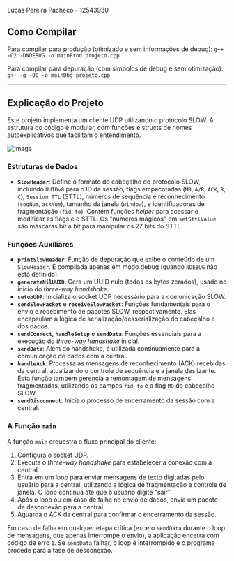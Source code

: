 Lucas Pereira Pacheco - 12543930

## Como Compilar

Para compilar para produção (otimizado e sem informações de debug):
`g++ -O2 -DNDEBUG -o mainProd projeto.cpp`

Para compilar para depuração (com símbolos de debug e sem otimização):
`g++ -g -O0 -o mainDbg projeto.cpp`

---

## Explicação do Projeto

Este projeto implementa um cliente UDP utilizando o protocolo SLOW. A estrutura do código é modular, com funções e structs de nomes autoexplicativos que facilitam o entendimento.

![image](https://github.com/user-attachments/assets/6af53ce6-6605-4ac7-880f-7cffe26a063b)

### Estruturas de Dados

-   **`SlowHeader`**: Define o formato do cabeçalho do protocolo SLOW, incluindo `UUIDv8` para o ID da sessão, flags empacotadas (`MB`, `A/R`, `ACK`, `R`, `C`), `Session TTL` (STTL), números de sequência e reconhecimento (`seqNum`, `ackNum`), tamanho da janela (`window`), e identificadores de fragmentação (`fid`, `fo`). Contém funções *helper* para acessar e modificar as flags e o STTL. Os "números mágicos" em `setSttlValue` são máscaras bit a bit para manipular os 27 bits do STTL.

### Funções Auxiliares

-   **`printSlowHeader`**: Função de depuração que exibe o conteúdo de um `SlowHeader`. É compilada apenas em modo debug (quando `NDEBUG` não está definido).
-   **`generateNilUUID`**: Gera um UUID nulo (todos os bytes zerados), usado no início do *three-way handshake*.
-   **`setupUDP`**: Inicializa o socket UDP necessário para a comunicação SLOW.
-   **`sendSlowPacket`** e **`receiveSlowPacket`**: Funções fundamentais para o envio e recebimento de pacotes SLOW, respectivamente. Elas encapsulam a lógica de serialização/desserialização do cabeçalho e dos dados.
-   **`sendConnect`**, **`handleSetup`** e **`sendData`**: Funções essenciais para a execução do *three-way handshake* inicial.
-   **`sendData`**: Além do handshake, é utilizada continuamente para a comunicação de dados com a central.
-   **`handleAck`**: Processa as mensagens de reconhecimento (ACK) recebidas da central, atualizando o controle de sequência e a janela deslizante. Esta função também gerencia a remontagem de mensagens fragmentadas, utilizando os campos `fid`, `fo` e a flag `MB` do cabeçalho SLOW.
-   **`sendDisconnect`**: Inicia o processo de encerramento da sessão com a central.

### A Função `main`

A função `main` orquestra o fluxo principal do cliente:

1.  Configura o socket UDP.
2.  Executa o *three-way handshake* para estabelecer a conexão com a central.
3.  Entra em um loop para enviar mensagens de texto digitadas pelo usuário para a central, utilizando a lógica de fragmentação e controle de janela. O loop continua até que o usuário digite "sair".
4.  Após o loop ou em caso de falha no envio de dados, envia um pacote de desconexão para a central.
5.  Aguarda o ACK da central para confirmar o encerramento da sessão.

Em caso de falha em qualquer etapa crítica (exceto `sendData` durante o loop de mensagens, que apenas interrompe o envio), a aplicação encerra com código de erro `1`. Se `sendData` falhar, o loop é interrompido e o programa procede para a fase de desconexão.
